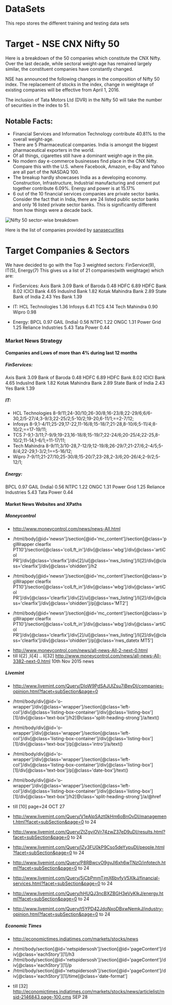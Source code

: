 # DataSets

This repo stores the different training and testing data sets 

# Target - NSE CNX Nifty 50

Here is a breakdown of the 50 companies which constitute the CNX Nifty. Over the last decade, while sectoral weight-age has remained largely similar, the constituent companies have constantly changed.

NSE has announced the following changes in the composition of Nifty 50 index. The replacement of stocks in the index, change in weightage of existing companies will be effective from April 1, 2016.

The inclusion of Tata Motors Ltd (DVR) in the Nifty 50 will take the number of securities in the index to 51.

## Notable Facts:
* Financial Services and Information Technology contribute 40.81% to the overall weight-age.
* There are 5 Pharmaceutical companies. India is amongst the biggest pharmaceutical exporters in the world.
* Of all things,  cigarettes still have a dominant weight-age in the pie.
* No modern day e-commerce businesses find place in the CNX Nifty. Compare this with the U.S. where Facebook, Amazon, e-Bay and Yahoo are all part of the NASDAQ 100.
* The breakup hardly showcases India as a developing economy. Construction, Infrastructure, Industrial manufacturing and cement put together contribute 6.09%. Energy and power is at 15.17%
* 6 out of the 10 financial services companies are private sector banks. Consider the fact that in India, there are 24 listed public sector banks and only 16 listed private sector banks. This is significantly different from how things were a decade back.

![Nifty 50 sector-wise breakdown](http://www.blog.sanasecurities.com/wp-content/uploads/2015/08/nifty-50-companies-weightage.png "Nifty 50 sector-wise breakdown")

Here is the list of companies provided by [sanasecurities](http://www.blog.sanasecurities.com/nifty-50-companies-list-sector-wise-weightage/)

# Target Companies & Sectors
We have decided to go with the Top 3 weighted sectors: FinService(9), IT(5), Energy(7)
This gives us a list of 21 companies(with weightage) which are:

* FinServices: 
  Axis Bank	3.09
  Bank of Baroda	0.48
  HDFC	6.89
  HDFC Bank	8.02
  ICICI Bank	4.65
  IndusInd Bank	1.82
  Kotak Mahindra Bank	2.89
  State Bank of India	2.43
  Yes Bank	1.39

* IT:
  HCL Technologies	1.36
  Infosys	6.41
  TCS	4.14
  Tech Mahindra	0.90
  Wipro	0.98
  
* Energy: 
  BPCL	0.97
  GAIL (India)	0.56
  NTPC	1.22
  ONGC	1.31
  Power Grid	1.25
  Reliance Industries	5.43
  Tata Power	0.44


### Market News Strategy

#### Companies and Lows of more than 4% during last 12 months

##### FinServices: 
  Axis Bank	3.09
  Bank of Baroda	0.48
  HDFC	6.89
  HDFC Bank	8.02
  ICICI Bank	4.65
  IndusInd Bank	1.82
  Kotak Mahindra Bank	2.89
  State Bank of India	2.43
  Yes Bank	1.39

##### IT:
* HCL Technologies 8-9/11;24-30/10;26-30/8;16-23/8;22-29/6;6/6-30,2/5-27/4;3-9/3;22-25/2;5-10/2;19-20,6-11/1;==2-7/12;
* Infosys	8-9,1-4/11;25-29,17-22,11-16/8;15-18/7;21-28,8-10/6;5-11/4;8-10/2;==17-19/11;
* TCS	7-9,1-3/11;7-9/9;19-23,16-18/8;15-19/7;22-24/6;20-25/4;22-25,8-10/2;11-14,1-6/1;=11-17/11;
* Tech Mahindra	8-9/11;3/10-28,7-12/9;12-19/8;26-29/7;21-27/6;2-4/5;5-8/4;22-29,1-3/2;1==5-16/12;
* Wipro	7-9/11;21-27/10;25-30/8;15-20/7;23-28,2-3/6;20-26/4;2-9/2;5-12/1;
  
##### Energy: 
  BPCL	0.97
  GAIL (India)	0.56
  NTPC	1.22
  ONGC	1.31
  Power Grid	1.25
  Reliance Industries	5.43
  Tata Power	0.44

#### Market News Websites and XPaths

##### Moneycontrol

- http://www.moneycontrol.com/news/news-All.html
+ /html/body[@id='newsn']/section[@id='mc_content']/section[@class='pgWrapper clearfix PT10']/section[@class='colLft_in']/div[@class='wbg']/div[@class='artiCol PR']/div[@class='clearfix']/div[2]/ul[@class='nws_listing']/li[2]/div[@class='clearfix']/div[@class='ohidden']/h2

+ /html/body[@id='newsn']/section[@id='mc_content']/section[@class='pgWrapper clearfix PT10']/section[@class='colLft_in']/div[@class='wbg']/div[@class='artiCol PR']/div[@class='clearfix']/div[2]/ul[@class='nws_listing']/li[2]/div[@class='clearfix']/div[@class='ohidden']/p[@class='MT2']

+ /html/body[@id='newsn']/section[@id='mc_content']/section[@class='pgWrapper clearfix PT10']/section[@class='colLft_in']/div[@class='wbg']/div[@class='artiCol PR']/div[@class='clearfix']/div[2]/ul[@class='nws_listing']/li[2]/div[@class='clearfix']/div[@class='ohidden']/p[@class='nws_datetx MT5']

- http://www.moneycontrol.com/news/all-news-All-2-next-0.html
- till li[2] ,li[4] .. li[32] http://www.moneycontrol.com/news/all-news-All-3382-next-0.html 10th Nov 2015 news


##### Livemint

- http://www.livemint.com/Query/DIoW9PdSAJUlZsu7iBevDI/companies-opinion.html?facet=subSection&page=0

- /html/body/div[@id='o-wrapper']/div[@class='wrapper']/section[@class='left-col']/div[@class='listing-box-container']/div[@class='listing-box'][1]/div[@class='text-box']/h2[@class='split-heading-strong']/a/text()
- /html/body/div[@id='o-wrapper']/div[@class='wrapper']/section[@class='left-col']/div[@class='listing-box-container']/div[@class='listing-box'][1]/div[@class='text-box']/p[@class='intro']/a/text()
- /html/body/div[@id='o-wrapper']/div[@class='wrapper']/section[@class='left-col']/div[@class='listing-box-container']/div[@class='listing-box'][1]/div[@class='text-box']/p[@class='date-box']/text()
- /html/body/div[@id='o-wrapper']/div[@class='wrapper']/section[@class='left-col']/div[@class='listing-box-container']/div[@class='listing-box'][1]/div[@class='text-box']/h2[@class='split-heading-strong']/a/@href

- till [10] page=24 OCT 27

- http://www.livemint.com/Query/V1eAlpSAzt0kHm6oBnOvDI/management.html?facet=subSection&page=0 to 24 
- http://www.livemint.com/Query/ZtZgviOVr74zwZ37eD9uDI/results.html?facet=subSection&page=0 to 24
- http://www.livemint.com/Query/lZy3FU0kP9Cso5deYypuDI/people.html?facet=subSection&page=0 to 24
- http://www.livemint.com/Query/P8RBwcvO9gvJl6xh6wTNzO/infotech.html?facet=subSection&page=0 to 24
- http://www.livemint.com/Query/5jCbPmmTjmX6bvfyV5XlkJ/financial-services.html?facet=subSection&page=0 to 24
- http://www.livemint.com/Query/hHUQJ3ncBXZBGH3eVyKlkJ/energy.html?facet=subSection&page=0 to 24
- http://www.livemint.com/Query/t5YPD42JdoNxoDBxwNemkJ/industry-opinion.html?facet=subSection&page=0 to 24

##### Economic Times

- http://economictimes.indiatimes.com/markets/stocks/news

+ /html/body/section[@id='netspidersosh']/section[@id='pageContent']/div[@class='eachStory'][1]/h3
+ /html/body/section[@id='netspidersosh']/section[@id='pageContent']/div[@class='eachStory'][1]/p
+ /html/body/section[@id='netspidersosh']/section[@id='pageContent']/div[@class='eachStory'][1]/time[@class='date-format']

- till [32] http://economictimes.indiatimes.com/markets/stocks/news/articlelist/msid-2146843,page-100.cms SEP 28


